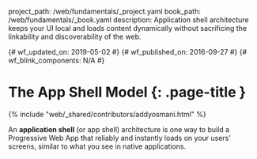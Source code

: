 project_path: /web/fundamentals/_project.yaml
book_path: /web/fundamentals/_book.yaml
description: Application shell architecture keeps your UI local and loads content dynamically without sacrificing the linkability and discoverability of the web.

{# wf_updated_on: 2019-05-02 #}
{# wf_published_on: 2016-09-27 #}
{# wf_blink_components: N/A #}

# The App Shell Model {: .page-title }

{% include "web/_shared/contributors/addyosmani.html" %}

An **application shell** (or app shell) architecture is one way to build a
Progressive Web App that reliably and instantly loads on your users' screens,
similar to what you see in native applications.
